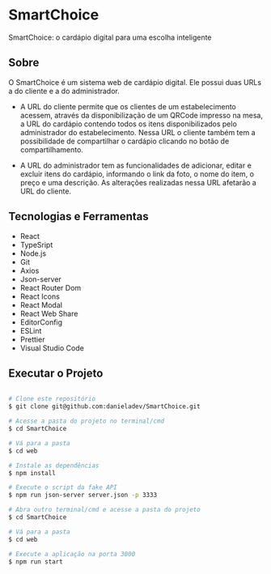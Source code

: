 # SmartChoice
SmartChoice: o cardápio digital para uma escolha inteligente

## Sobre

O SmartChoice é um sistema web de cardápio digital. Ele possui duas URLs a do cliente e a do administrador.

- A URL do cliente permite que os clientes de um estabelecimento acessem, através da disponibilização de um QRCode impresso na mesa, a URL do cardápio contendo todos os itens disponibilizados pelo administrador do estabelecimento. Nessa URL o cliente também tem a possibilidade de compartilhar o cardápio clicando no botão de compartilhamento.

- A URL do administrador tem as funcionalidades de adicionar, editar e excluir itens do cardápio, informando o link da foto, o nome do item, o preço e uma descrição. As alterações realizadas nessa URL afetarão a URL do cliente.

## Tecnologias e Ferramentas

- React
- TypeSript
- Node.js
- Git
- Axios
- Json-server
- React Router Dom
- React Icons
- React Modal
- React Web Share
- EditorConfig
- ESLint
- Prettier
- Visual Studio Code

## Executar o Projeto

```bash

# Clone este repositório
$ git clone git@github.com:danieladev/SmartChoice.git

# Acesse a pasta do projeto no terminal/cmd
$ cd SmartChoice

# Vá para a pasta
$ cd web

# Instale as dependências
$ npm install

# Execute o script da fake API
$ npm run json-server server.json -p 3333

# Abra outro terminal/cmd e acesse a pasta do projeto
$ cd SmartChoice

# Vá para a pasta
$ cd web

# Execute a aplicação na porta 3000
$ npm run start

```

